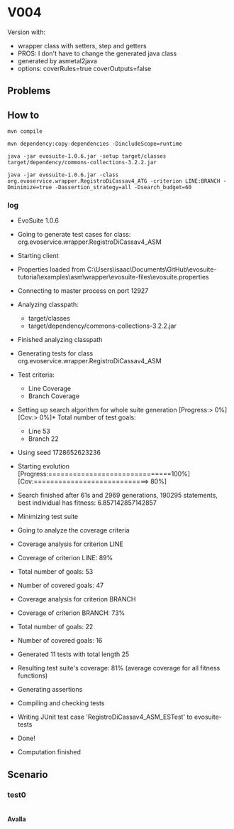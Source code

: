 # V004

Version with:
- wrapper class with setters, step and getters
- PROS: I don't have to change the generated java class
- generated by asmetal2java
- options: coverRules=true coverOutputs=false

## Problems


## How to
```shell
mvn compile
```
```shell
mvn dependency:copy-dependencies -DincludeScope=runtime
```
```shell
java -jar evosuite-1.0.6.jar -setup target/classes target/dependency/commons-collections-3.2.2.jar
```
```shell
java -jar evosuite-1.0.6.jar -class org.evoservice.wrapper.RegistroDiCassav4_ATG -criterion LINE:BRANCH -Dminimize=true -Dassertion_strategy=all -Dsearch_budget=60
```

### log
* EvoSuite 1.0.6
* Going to generate test cases for class: org.evoservice.wrapper.RegistroDiCassav4_ASM
* Starting client
* Properties loaded from C:\Users\isaac\Documents\GitHub\evosuite-tutorial\examples\asm\wrapper\evosuite-files\evosuite.properties
* Connecting to master process on port 12927
* Analyzing classpath:
  - target/classes
  - target/dependency/commons-collections-3.2.2.jar
* Finished analyzing classpath
* Generating tests for class org.evoservice.wrapper.RegistroDiCassav4_ASM
* Test criteria:
  - Line Coverage
  - Branch Coverage
* Setting up search algorithm for whole suite generation
  [Progress:>                             0%] [Cov:>                                  0%]* Total number of test goals:
  - Line 53
  - Branch 22
* Using seed 1728652623236
* Starting evolution
  [Progress:==============================100%] [Cov:============================>      80%]
* Search finished after 61s and 2969 generations, 190295 statements, best individual has fitness: 6.857142857142857
* Minimizing test suite
* Going to analyze the coverage criteria
* Coverage analysis for criterion LINE
* Coverage of criterion LINE: 89%
* Total number of goals: 53
* Number of covered goals: 47
* Coverage analysis for criterion BRANCH
* Coverage of criterion BRANCH: 73%
* Total number of goals: 22
* Number of covered goals: 16
* Generated 11 tests with total length 25
* Resulting test suite's coverage: 81% (average coverage for all fitness functions)
* Generating assertions
* Compiling and checking tests
* Writing JUnit test case 'RegistroDiCassav4_ASM_ESTest' to evosuite-tests
* Done!

* Computation finished

## Scenario
### test0
```
```
#### Avalla
```
```
